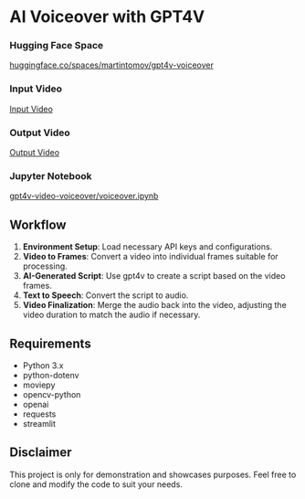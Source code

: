 # AI Voiceover with GPT4V

### Hugging Face Space

[huggingface.co/spaces/martintomov/gpt4v-voiceover](https://huggingface.co/spaces/martintomov/gpt4v-voiceover)

### Input Video

[Input Video](https://github.com/martintmv-git/gpt4v-streamlit-voiceover/assets/101264514/388d20c1-e61d-4f50-8641-4217886e2047)

### Output Video

[Output Video](https://github.com/martintmv-git/gpt4v-streamlit-voiceover/assets/101264514/1aeb3caf-443d-4e94-abf1-4a9cf795fafb)

### Jupyter Notebook

[gpt4v-video-voiceover/voiceover.ipynb](https://github.com/martintomov/gpt4v-video-voiceover/blob/main/voiceover.ipynb)

## Workflow

1. **Environment Setup**: Load necessary API keys and configurations.
2. **Video to Frames**: Convert a video into individual frames suitable for processing.
3. **AI-Generated Script**: Use gpt4v to create a script based on the video frames.
4. **Text to Speech**: Convert the script to audio.
5. **Video Finalization**: Merge the audio back into the video, adjusting the video duration to match the audio if necessary.

## Requirements

- Python 3.x
- python-dotenv
- moviepy
- opencv-python
- openai
- requests
- streamlit

## Disclaimer

This project is only for demonstration and showcases purposes. Feel free to clone and modify the code to suit your needs.
